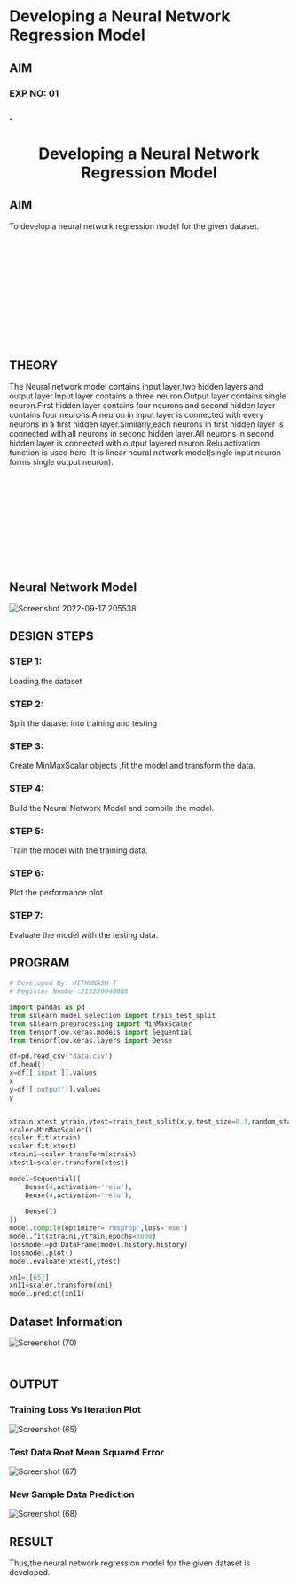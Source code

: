 # Developing a Neural Network Regression Model

## AIM
### EXP NO: 01

### .

# <p align = "center"> Developing a Neural Network Regression Model </p>
## AIM
To develop a neural network regression model for the given dataset.

## <br><br><br><br><br><br><br><br>THEORY
The Neural network model contains input layer,two hidden layers and output layer.Input layer contains a three neuron.Output layer  contains single neuron.First hidden layer contains four neurons and second hidden layer contains four neurons.A neuron in input layer is connected with every neurons in a first hidden layer.Similarly,each neurons in first hidden layer is connected with all neurons in second hidden layer.All neurons in second hidden layer is connected with output layered neuron.Relu activation function is used here .It is linear neural network model(single input neuron forms single output neuron).

## <br><br><br><br><br><br><br>Neural Network Model
![Screenshot 2022-09-17 205538](https://user-images.githubusercontent.com/112951095/190864582-6259f24a-430e-469a-9f88-9b41d2d8fb4e.png)


## DESIGN STEPS
### STEP 1:
Loading the dataset
### STEP 2:
Split the dataset into training and testing
### STEP 3:
Create MinMaxScalar objects ,fit the model and transform the data.
### STEP 4:
Build the Neural Network Model and compile the model.
### STEP 5:
Train the model with the training data.
### STEP 6:
Plot the performance plot
### STEP 7:
Evaluate the model with the testing data.

## PROGRAM
```python
# Developed By: MITHUNASH T
# Register Number:212220040088

import pandas as pd
from sklearn.model_selection import train_test_split
from sklearn.preprocessing import MinMaxScaler
from tensorflow.keras.models import Sequential
from tensorflow.keras.layers import Dense

df=pd.read_csv("data.csv")
df.head()
x=df[['input']].values
x
y=df[['output']].values
y


xtrain,xtest,ytrain,ytest=train_test_split(x,y,test_size=0.3,random_state=40)
scaler=MinMaxScaler()
scaler.fit(xtrain)
scaler.fit(xtest)
xtrain1=scaler.transform(xtrain)
xtest1=scaler.transform(xtest)

model=Sequential([
    Dense(4,activation='relu'),
    Dense(4,activation='relu'),
    
    Dense(1)
])
model.compile(optimizer='rmsprop',loss='mse')
model.fit(xtrain1,ytrain,epochs=3000)
lossmodel=pd.DataFrame(model.history.history)
lossmodel.plot()
model.evaluate(xtest1,ytest)

xn1=[[65]]
xn11=scaler.transform(xn1)
model.predict(xn11)
```

## Dataset Information
![Screenshot (70)](https://user-images.githubusercontent.com/112341815/187089255-80a94b92-8402-4a4c-a93d-0a03c7ab73ee.png)


## <br>OUTPUT
### Training Loss Vs Iteration Plot
![Screenshot (65)](https://user-images.githubusercontent.com/112341815/187089142-ebbcdf90-186d-4a17-b7ed-1ab230062626.png)

### Test Data Root Mean Squared Error
![Screenshot (67)](https://user-images.githubusercontent.com/112341815/187089174-cf43c30f-68e4-4e0c-933a-5508cf2be96e.png)

### New Sample Data Prediction
![Screenshot (68)](https://user-images.githubusercontent.com/112341815/187089194-2b8e2c6c-61f2-4b46-ae9c-f1a98ac5bfb0.png)


## RESULT
Thus,the neural network regression model for the given dataset is developed.

